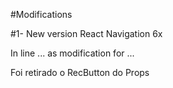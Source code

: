 #Modifications
 
#1- New version React Navigation 6x
<p>In line ... as modification for ...</p>

<p>Foi retirado o RecButton do Props</p>